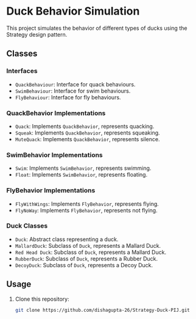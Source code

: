 # Duck Behavior Simulation

This project simulates the behavior of different types of ducks using the Strategy design pattern.

## Classes

### Interfaces
- `QuackBehaviour`: Interface for quack behaviours.
- `SwimBehaviour`: Interface for swim behaviours.
- `FlyBehaviour`: Interface for fly behaviours.

### QuackBehavior Implementations
- `Quack`: Implements `QuackBehavior`, represents quacking.
- `Squeak`: Implements `QuackBehavior`, represents squeaking.
- `MuteQuack`: Implements `QuackBehavior`, represents silence.

### SwimBehavior Implementations
- `Swim`: Implements `SwimBehavior`, represents swimming.
- `Float`: Implements `SwimBehavior`, represents floating.

### FlyBehavior Implementations
- `FlyWithWings`: Implements `FlyBehavior`, represents flying.
- `FlyNoWay`: Implements `FlyBehavior`, represents not flying.

### Duck Classes
- `Duck`: Abstract class representing a duck.
- `MallardDuck`: Subclass of `Duck`, represents a Mallard Duck.
- `Red Head Duck`: Subclass of `Duck`, represents a Mallard Duck.
- `RubberDuck`: Subclass of `Duck`, represents a Rubber Duck.
- `DecoyDuck`: Subclass of `Duck`, represents a Decoy Duck.

## Usage
1. Clone this repository:
   ```sh
   git clone https://github.com/dishagupta-26/Strategy-Duck-PIJ.git 
   ```
